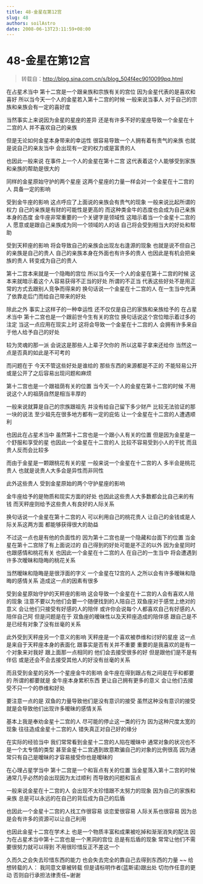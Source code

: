 ```yaml
---
title: 48-金星在第12宫
slug: 48
authors: soilAstro
date: 2008-06-13T23:11:59+08:00
---
```

# 48-金星在第12宫

> 转载自：http://blog.sina.com.cn/s/blog_504f4ec9010099pq.html

在占星术当中
第十二宫是一个跟亲族和宗族有关的宫位
因为金星代表的是喜欢和喜好
所以当今天一个人的金星若入第十二宫的时候
一般来说当事人
对于自己的宗族和亲族会有一定的喜好度


当然事实上来说因为金星的星座的差异
还是有许多不好的星座导致一个金星在十二宫的人
并不喜欢自己的亲族


但是无论如何金星本身带来的幸运性
很容易导致一个人拥有着有贵气的亲族
也就是说自己的亲友当中
会出现有一定的权力或是富贵的人


也因此一般来说
在事件上一个人的金星在第十二宫
这代表着这个人能够受到家族和亲族的帮助是很大的


同样的金星原始守护的两个星座
这两个星座的力量一样会对一个金星在十二宫的人
具备一定的影响


受到金牛座的影响
这点呼应了上面说的亲族会有贵气的现象
一般来说比起所谓的权力
自己的亲族是有财的可能性是更高的
而这种类金牛的态度也会成为自己亲族本身的态度
金牛座非常重要的一个关键字是领域性
这暗示着当一个金星十二宫的人
愿意或是跟自己亲族成为同一个领域的人的话
自己将会受到相当大的好处和帮助


受到天秤座的影响
将会导致自己的亲族会出现左右逢源的现象
也就是说不但自己的亲族是自己的贵人
自己的亲族本身在外面也有许多的贵人
也因此是有机会把亲族的贵人
转变成为自己的贵人


第十二宫本来就是一个隐晦的宫位
所以当今天一个人的金星在第十二宫的时候
这本来就暗示着这个人容易获得不正当的好处
所谓的不正当
代表这些好处不是用正常的方式去跟别人竞争而得来的
换句话说一个金星在十二宫的人
在一生当中充满了依靠走后门而给自己带来的好处


除此之外
事实上这样子的一种幸运性
还不仅仅是自己的家族和亲族给予的
在占星术当中
第十二宫也是一个跟前世今生有关的宫位
换句话说这个宫位暗示着过多的注定
当这一点应用在现实上时
这将会导致一个金星在十二宫的人
会拥有许多来自于他人给予自己的好处


较为灵魂的那一派
会说这是那些人上辈子欠你的
所以这辈子拿来还给你
当然这一点是否真的如此是不可考的


而问题在于
今天不管这些好处是谁给的
那些东西的来源都是不正的
不能轻易公开或是公开了之后容易出现问题和麻烦


第十二宫也是一个跟祖荫有关的位置
当今天一个人的金星在第十二宫的时候
不用说这个人的祖荫自然是相当丰厚的


一般来说就算是自己的宗族跟祖先
并没有给自己留下多少财产
比较无法验证的那一块的说法
至少祖先在很多地方都有一定的庇佑
让一个金星在十二宫的人遭遇顺利


也因此在占星术当中
虽然第十二宫也是一个跟小人有关的位置
但是因为金星是一个舒服和享受的星
也因此一个金星在十二宫的人
比较不容易受到小人的干扰
而且贵人反而会比较多


而由于金星是一颗跟桃花有关的星
一般来说一个金星在十二宫的人
多半会是桃花贵人
也就是说贵人大多会是异性而非同性


此外这些贵人
受到金星原始的两个守护星座的影响


金牛座给予的是物质和现实方面的好处
也因此这些贵人大多数都会比自己来的有钱
而天秤座则给予这些贵人有良好的人际关系


换句话说一个金星在第十二宫的人
可以利用自己的桃花贵人
让自己的金钱或是人际关系这两方面
都能够获得很大的助益


不过这一点也是有他的负面性的
因为第十二宫也是一个隐藏和台面下的位置
当金星在第十二宫除了有上面说过的
自己得到的好处可能是不正的以外
因为金星同时也跟感情和桃花有关
也因此一个金星在十二宫的人
在自己的一生当中
将会遭遇到许多次暧昧和隐晦的桃花关系


当然暧昧和隐晦是是很浮面的字义
一个金星在12宫的人
之所以会有许多暧昧和隐晦的感情关系
造成这一点的因素有很多


受到金星原始守护的天秤座的影响
这会导致一个金星在十二宫的人会有喜欢人陪的现象
注意不要以为他们会要一个随便找到的人陪自己
双鱼座对于感觉上绝对的意义
会让他们只接受有好感的人的陪伴
或许你会说每个人都喜欢自己有好感的人陪伴自己阿
但是问题是在于
双鱼座的暧昧性以及天秤座造成的陪伴感
跟自己是不是已经有对象了没有丝毫的关系


此外受到天秤座另一个意义的影响
天秤座是一个喜欢被恭维和讨好的星座
这一点是来自于天秤座本身的表面化
跟事实是否有关并不重要
重要的是我喜欢的是有一个对象来对我好
跟上面那一点相同的
他们会去接受很多的好
但是跟他们是不是有伴侣
或是还会不会去接受其他人的好没有丝毫的关系


而且受到金星的另外一个星座金牛的影响
金牛座在得到跟占有之间是在乎和都要的
所谓的都要就是
金牛座本身累积东西
更让自己拥有更多的意义
会让他们去接受不只一个的恭维和好处


要注意一点的是
双鱼的力量导致他们是没有意识的接受
虽然这种没有意识的接受
就是会导致他们出现许多暧昧的感情关系


基本上我是奉劝金星十二宫的人
尽可能的停止这一类的行为
因为这种尺度太宽的现象
往往造成金星十二宫的人
错失真正对自己好的缘分


在实际的经验当中
我们常常看到金星十二宫的人陷在暧昧中
通常对象的状况也不是一个太专情的类型
甚至金星十二宫遇到故意欺骗自己的对象的比例很高
因为通常只有自己是暧昧的才容易接受你也是暧昧的


在心理占星学当中
第十二宫是一个和盲点有关的位置
当金星落入第十二宫的时候
通常几乎必然的会出现因为太过顺利
而导致的问题和盲点


一般来说金星在十二宫的人
会出现不太珍惜跟不太努力的现象
因为自己的家族和亲族
总是可以永远的在自己的背后成为自己的后盾


也因此一个金星十二宫的人找工作很容易
谈恋爱很容易
人际关系也很容易
因为总是会有许多的资源可以让自己利用


也因此金星十二宫在学术上
也是一个物质丰富和成果被吃掉和渐渐消失的配法
因为在占星术当中第十二宫也是一个黑洞的宫位
总是有后盾的现象
常常让他们不需要很努力就可以得到
不用很珍惜反正不差这一个


久而久之会失去珍惜东西的能力
也会失去完全的靠自己去得到东西的力量
~~
给想转载的人：
我同意文章被转载
但是请标明作者(蓝斯诺)跟出处
切勿作任意的更动
否则自行承担法律责任~谢谢


 


  